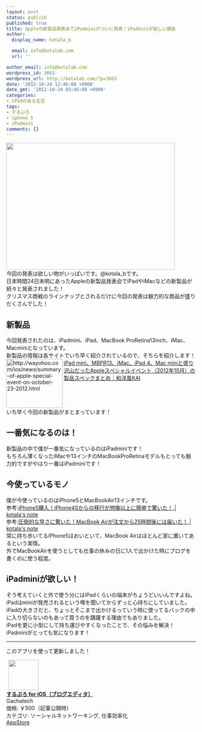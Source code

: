 ```yaml
---
layout: post
status: publish
published: true
title: Appleの新製品発表会でiPadminiがついに発表！iPadminiが欲しい理由
author:
  display_name: kotala_b

  email: info@kotalab.com
  url: ''

author_email: info@kotalab.com
wordpress_id: 3663
wordpress_url: http://kotalab.com/?p=3663
date: '2012-10-24 12:46:08 +0900'
date_gmt: '2012-10-24 03:46:08 +0900'
categories:
- iPadのある生活
tags:
- するぷろ
- iphone 5
- iPadmini
comments: []
---
```

<p><img alt="" src="http://kotalab.com/wp-content/uploads/slooProImg_20121024124605.jpg" width="448" height="336" /><br />
今回の発表は欲しい物がいっぱいです。@kotala_bです。<br />
日本時間24日未明にあったAppleの新製品発表会でiPadやiMacなどの新製品が続々と発表されました！<br />
クリスマス商戦のラインナップとされるだけに今回の発表は魅力的な商品が盛りだくさんでした！<br />
<!--more--></p>
<h2>新製品</h2>
<p>今回発表されたのは、iPadmini、iPad、MacBook ProRetina13inch、iMac、Macminiとなっています。<br />
新製品の情報は各サイトでいち早く紹介されているので、そちらを紹介します！<br />
<a href="http://wayohoo.com/ios/news/summary-of-apple-special-event-on-october-23-2012.html" target="_blank"><img src="http://capture.heartrails.com/150x130?http://wayohoo.com/ios/news/summary-of-apple-special-event-on-october-23-2012.html" alt="http://wayohoo.com/ios/news/summary-of-apple-special-event-on-october-23-2012.html" width="150" height="130" align="left" /></a><a href="http://wayohoo.com/ios/news/summary-of-apple-special-event-on-october-23-2012.html" target="_blank">iPad mini、MBPR13、iMac、iPad 4、Mac miniと盛り沢山だったAppleスペシャルイベント（2012年10月）の製品スペックまとめ｜和洋風KAI</a><br style="clear:both;" />いち早く今回の新製品がまとまっています！</p>
<h2>一番気になるのは！</h2>
<p>新製品の中で僕が一番気になっているのはiPadminiです！<br />
もちろん薄くなったiMacや13インチのMacBookProRetinaモデルもとっても魅力的ですがやはり一番はiPadminiです！</p>
<h2>今使っているモノ</h2>
<p>僕が今使っているのはiPhone5とMacBookAir13インチです。<br />
参考:<a href="http://kotalab.com/from-iphone4s-to-iphone5" target="_blank">iPhone5購入！iPhone4Sからの移行が想像以上に簡単で驚いた！ | kotala's note</a><br />
参考:<a href="http://kotalab.com/macbook-air-24hours" target="_blank">圧倒的な早さに驚いた！MacBook Airが注文から25時間後には届いた！ | kotala's note</a><br />
常に持ち歩いてるiPhone5はおいといて、MacBook Airはほとんど家に置いてあるという実情。<br />
外でMacBookAirを使うとしても仕事の休みの日に1人で出かけた時にブログを書くのに使う程度。</p>
<h2>iPadminiが欲しい！</h2>
<p>そう考えていくと外で使う分にはiPadくらいの端末がちょうどいいんですよね。<br />
iPadはminiが発売されるという噂を聞いてからずっと心待ちにしていました。<br />
iPadの大きさだと、ちょっとそこまで出かけるっていう時に使ってるバックの中に入り切らないのもあって買うのを躊躇する理由でもありました。<br />
iPadを更に小型にして持ち運びやすくなったことで、その悩みを解決！<br />
iPadminiがとっても気になります！</p>
<hr>
<p>このアプリを使って更新しました！</p>
<div class="applink">
<div class="applinkimg"><a href="https://itunes.apple.com/jp/app/surupuro-for-ios-buroguedita/id436676299?mt=8&uo=4&at=10l4yU" rel="nofollow" target="_blank"><img hspace="6" src="http://a719.phobos.apple.com/us/r30/Purple/v4/65/cb/b3/65cbb3f2-2ee6-e256-dfc6-a3d0a71164a5/mzl.rsnfterj.jpg" width="80" /></a></div>
<div class="applinktext">
<div class="applinktitle"><strong><a href="https://itunes.apple.com/jp/app/surupuro-for-ios-buroguedita/id436676299?mt=8&uo=4&at=10l4yU" rel="nofollow" target="_blank">するぷろ for iOS（ブログエディタ）</a></strong></div>
<div class="applinkinfo">Gachatech</div>
<div class="applinkinfo">価格: ￥500（記事公開時）</div>
<div class="applinkinfo">カテゴリ: ソーシャルネットワーキング, 仕事効率化</div>
</div>
<div class="clear"></div>
<div class="appstorelink"><a href="https://itunes.apple.com/jp/app/surupuro-for-ios-buroguedita/id436676299?mt=8&uo=4&at=10l4yU" rel="nofollow" target="_blank">AppStore</a></div>
</div>
